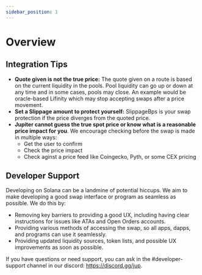 ```yaml
---
sidebar_position: 1
---
```


# Overview

## Integration Tips

- **Quote given is not the true price:** The quote given on a route is based on the current liquidity in the pools. Pool liquidity can go up or down at any time and in some cases, pools may close. An example would be oracle-based Lifinity which may stop accepting swaps after a price movement.
- **Set a Slippage amount to protect yourself:** SlippageBps is your swap protection if the price diverges from the quoted price.
- **Jupiter cannot guess the true spot price or know what is a reasonable price impact for you**. We encourage checking before the swap is made in multiple ways:
  - Get the user to confirm
  - Check the price impact
  - Check aginst a price feed like Coingecko, Pyth, or some CEX pricing


## Developer Support

Developing on Solana can be a landmine of potential hiccups. We aim to make developing a good swap interface or program as seamless as possible. We do this by:

- Removing key barriers to providing a good UX, including having clear instructions for issues like ATAs and Open Orders accounts.
- Providing various methods of accessing the swap, so all apps, dapps, and programs can use it seamlessly.
- Providing updated liquidity sources, token lists, and possible UX improvements as soon as possible.

If you have questions or need support, you can ask in the #developer-support channel in our discord:  https://discord.gg/jup.
